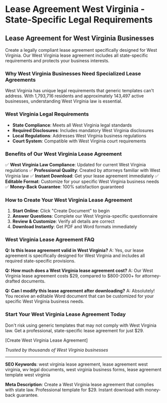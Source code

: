 # Lease Agreement West Virginia - State-Specific Legal Requirements

## Lease Agreement for West Virginia Businesses

Create a legally compliant lease agreement specifically designed for West Virginia. Our West Virginia lease agreement includes all state-specific requirements and protects your business interests.

### Why West Virginia Businesses Need Specialized Lease Agreements

West Virginia has unique legal requirements that generic templates can't address. With 1,793,716 residents and approximately 143,497 active businesses, understanding West Virginia law is essential.

### West Virginia Legal Requirements

- **State Compliance**: Meets all West Virginia legal standards
- **Required Disclosures**: Includes mandatory West Virginia disclosures
- **Local Regulations**: Addresses West Virginia business regulations
- **Court System**: Compatible with West Virginia court requirements

### Benefits of Our West Virginia Lease Agreement

✅ **West Virginia Law Compliance**: Updated for current West Virginia regulations
✅ **Professional Quality**: Created by attorneys familiar with West Virginia law
✅ **Instant Download**: Get your lease agreement immediately
✅ **Editable Format**: Customize for your specific West Virginia business needs
✅ **Money-Back Guarantee**: 100% satisfaction guaranteed

### How to Create Your West Virginia Lease Agreement

1. **Start Online**: Click "Create Document" to begin
2. **Answer Questions**: Complete our West Virginia-specific questionnaire
3. **Review & Customize**: Verify all details are correct
4. **Download Instantly**: Get PDF and Word formats immediately

### West Virginia Lease Agreement FAQ

**Q: Is this lease agreement valid in West Virginia?**
A: Yes, our lease agreement is specifically designed for West Virginia and includes all required state-specific provisions.

**Q: How much does a West Virginia lease agreement cost?**
A: Our West Virginia lease agreement costs $29, compared to $800-2000+ for attorney-drafted documents.

**Q: Can I modify this lease agreement after downloading?**
A: Absolutely! You receive an editable Word document that can be customized for your specific West Virginia business needs.

### Start Your West Virginia Lease Agreement Today

Don't risk using generic templates that may not comply with West Virginia law. Get a professional, state-specific lease agreement for just $29.

[Create West Virginia Lease Agreement]

_Trusted by thousands of West Virginia businesses_

---

**SEO Keywords**: west virginia lease agreement, lease agreement west virginia, wv legal documents, west virginia business forms, lease agreement template west virginia

**Meta Description**: Create a West Virginia lease agreement that complies with state law. Professional template for $29. Instant download with money-back guarantee.
